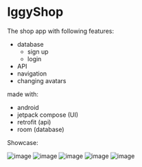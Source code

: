 # IggyShop
The shop app with following features:
- database
  - sign up
  - login
- API
- navigation
- changing avatars

made with:
- android
- jetpack compose (UI)
- retrofit (api)
- room (database)

Showcase:  

![image](https://user-images.githubusercontent.com/63263301/224849756-4e8ebf3d-cc27-4dff-9a32-24bee6392ddc.png)
![image](https://user-images.githubusercontent.com/63263301/224849903-711a2561-102d-4a05-9749-3df2db07ea83.png)
![image](https://user-images.githubusercontent.com/63263301/224849833-3e4f47fe-071b-4ee9-af6d-0cd2f307a0cc.png)
![image](https://user-images.githubusercontent.com/63263301/224849857-8d6c19f0-7463-4fc0-a372-9e1a97996f61.png)
![image](https://user-images.githubusercontent.com/63263301/224850019-c9667681-606d-47c6-871f-5bae8b4ebf5b.png)

